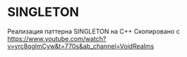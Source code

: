 # SINGLETON
Реализация паттерна SINGLETON на С++
Скопировано с https://www.youtube.com/watch?v=yrc8qglmCyw&t=770s&ab_channel=VoidRealms
